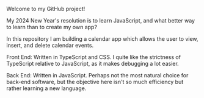 Welcome to my GitHub project!

My 2024 New Year's resolution is to learn JavaScript, and what better way to learn than to create my own app?

In this repository I am building a calendar app which allows the user to view, insert, and delete calendar events.

Front End:
Written in TypeScript and CSS. I quite like the strictness of TypeScript relative to JavaScript, as it makes debugging a lot easier.

Back End:
Written in JavaScript. Perhaps not the most natural choice for back-end software, but the objective here isn't so much efficiency but rather learning a new language.
